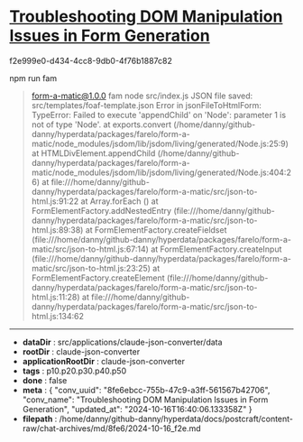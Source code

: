 # [Troubleshooting DOM Manipulation Issues in Form Generation](https://claude.ai/chat/8fe6ebcc-755b-47c9-a3ff-561567b42706)

f2e999e0-d434-4cc8-9db0-4f76b1887c82

npm run fam
> form-a-matic@1.0.0 fam
> node src/index.js
JSON file saved: src/templates/foaf-template.json
Error in jsonFileToHtmlForm: TypeError: Failed to execute 'appendChild' on 'Node': parameter 1 is not of type 'Node'.
    at exports.convert (/home/danny/github-danny/hyperdata/packages/farelo/form-a-matic/node_modules/jsdom/lib/jsdom/living/generated/Node.js:25:9)
    at HTMLDivElement.appendChild (/home/danny/github-danny/hyperdata/packages/farelo/form-a-matic/node_modules/jsdom/lib/jsdom/living/generated/Node.js:404:26)
    at file:///home/danny/github-danny/hyperdata/packages/farelo/form-a-matic/src/json-to-html.js:91:22
    at Array.forEach (<anonymous>)
    at FormElementFactory.addNestedEntry (file:///home/danny/github-danny/hyperdata/packages/farelo/form-a-matic/src/json-to-html.js:89:38)
    at FormElementFactory.createFieldset (file:///home/danny/github-danny/hyperdata/packages/farelo/form-a-matic/src/json-to-html.js:67:14)
    at FormElementFactory.createInput (file:///home/danny/github-danny/hyperdata/packages/farelo/form-a-matic/src/json-to-html.js:23:25)
    at FormElementFactory.createElement (file:///home/danny/github-danny/hyperdata/packages/farelo/form-a-matic/src/json-to-html.js:11:28)
    at file:///home/danny/github-danny/hyperdata/packages/farelo/form-a-matic/src/json-to-html.js:134:62

---

* **dataDir** : src/applications/claude-json-converter/data
* **rootDir** : claude-json-converter
* **applicationRootDir** : claude-json-converter
* **tags** : p10.p20.p30.p40.p50
* **done** : false
* **meta** : {
  "conv_uuid": "8fe6ebcc-755b-47c9-a3ff-561567b42706",
  "conv_name": "Troubleshooting DOM Manipulation Issues in Form Generation",
  "updated_at": "2024-10-16T16:40:06.133358Z"
}
* **filepath** : /home/danny/github-danny/hyperdata/docs/postcraft/content-raw/chat-archives/md/8fe6/2024-10-16_f2e.md
